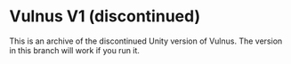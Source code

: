 # Vulnus V1 (discontinued)
This is an archive of the discontinued Unity version of Vulnus.
The version in this branch will work if you run it.
